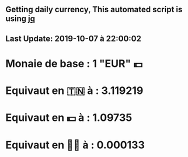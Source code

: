## Getting daily currency, This automated script is using [jq](https://stedolan.github.io/jq/)
## Last Update:  2019-10-07 à 22:00:02
 # Monaie de base : 1 "EUR" 💶 
 # Equivaut en 🇹🇳 à :  3.119219 
 # Equivaut en 💵 à : 1.09735
 # Equivaut en 🐱‍💻 à :  0.000133
